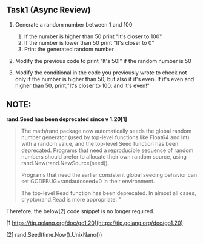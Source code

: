 
## Task1 (Async Review)

1. Generate a random number between 1 and 100
    1. If the number is higher than 50 print "It's closer to 100"
    2. If the number is lower than 50 print "It's closer to 0"
    3. Print the generated random number

2. Modify the previous code to print "It's 50!" if the random number is 50

3. Modify the conditional in the code you previously wrote to check not only if the  number is higher than 50, but also if it's even. If it's even and higher than 50, print,"It's closer to 100, and it's even!"


## NOTE: 
**rand.Seed has been deprecated since v 1.20[1]**

> The math/rand package now automatically seeds the global random number generator (used by top-level functions like Float64 and Int) with a random value, and the top-level Seed function has been deprecated. Programs that need a reproducible sequence of random numbers should prefer to allocate their own random source, using rand.New(rand.NewSource(seed)).
>
> Programs that need the earlier consistent global seeding behavior can set GODEBUG=randautoseed=0 in their environment.
>
> The top-level Read function has been deprecated. In almost all cases, crypto/rand.Read is more appropriate. "

Therefore, the below[2] code snippet is no longer required.

[1 https://tip.golang.org/doc/go1.20](https://tip.golang.org/doc/go1.20)


[2] rand.Seed(time.Now().UnixNano())


